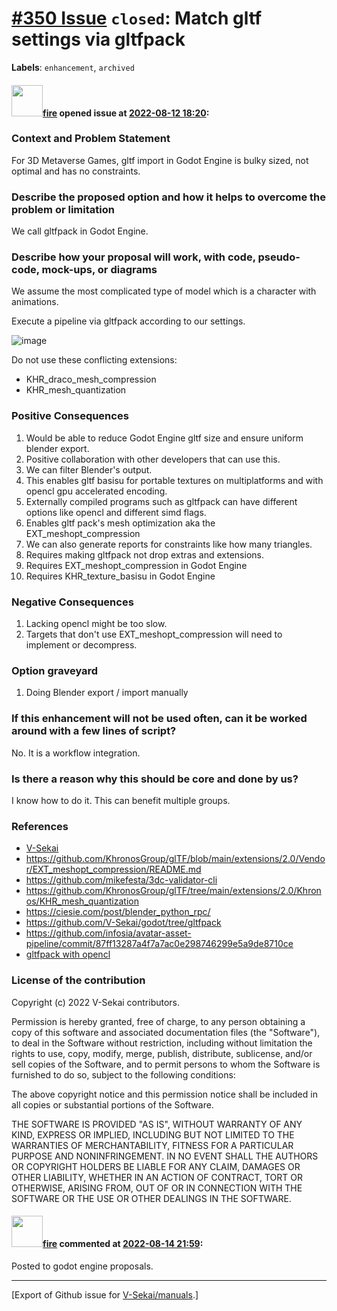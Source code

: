 # [\#350 Issue](https://github.com/V-Sekai/manuals/issues/350) `closed`: Match gltf settings via gltfpack
**Labels**: `enhancement`, `archived`


#### <img src="https://avatars.githubusercontent.com/u/32321?u=c2e06a3d2b49a467aa907e54aa259516440267cc&v=4" width="50">[fire](https://github.com/fire) opened issue at [2022-08-12 18:20](https://github.com/V-Sekai/manuals/issues/350):

### Context and Problem Statement

For 3D Metaverse Games, gltf import in Godot Engine is bulky sized, not optimal and has no constraints.

### Describe the proposed option and how it helps to overcome the problem or limitation

We call gltfpack in Godot Engine.


### Describe how your proposal will work, with code, pseudo-code, mock-ups, or diagrams

We assume the most complicated type of model which is a character with animations.

Execute a pipeline via gltfpack according to our settings.

![image](https://user-images.githubusercontent.com/32321/184555337-4db402e2-0b01-4609-8407-a3356e4f4d3c.png)

Do not use these conflicting extensions:

* KHR_draco_mesh_compression
* KHR_mesh_quantization

### Positive Consequences

1. Would be able to reduce Godot Engine gltf size and ensure uniform blender export.
1. Positive collaboration with other developers that can use this.
1. We can filter Blender's output.
2. This enables gltf basisu for portable textures on multiplatforms and with opencl gpu accelerated encoding.
3. Externally compiled programs such as gltfpack can have different options like opencl and different simd flags.
1. Enables gltf pack's mesh optimization aka the EXT_meshopt_compression 
1. We can also generate reports for constraints like how many triangles.
2. Requires making gltfpack not drop extras and extensions.
1. Requires EXT_meshopt_compression in Godot Engine
1. Requires KHR_texture_basisu in Godot Engine

### Negative Consequences

1. Lacking opencl might be too slow.
4. Targets that don't use EXT_meshopt_compression will need to implement or decompress.

### Option graveyard

1. Doing Blender export / import manually

### If this enhancement will not be used often, can it be worked around with a few lines of script?

No. It is a workflow integration.

### Is there a reason why this should be core and done by us?

I know how to do it. This can benefit multiple groups.

### References

- [V-Sekai](https://v-sekai.org/)
- https://github.com/KhronosGroup/glTF/blob/main/extensions/2.0/Vendor/EXT_meshopt_compression/README.md
- https://github.com/mikefesta/3dc-validator-cli
- https://github.com/KhronosGroup/glTF/tree/main/extensions/2.0/Khronos/KHR_mesh_quantization
- https://ciesie.com/post/blender_python_rpc/
- https://github.com/V-Sekai/godot/tree/gltfpack
- https://github.com/infosia/avatar-asset-pipeline/commit/87ff13287a4f7a7ac0e298746299e5a9de8710ce
- [gltfpack with opencl](https://gist.github.com/fire/d6c3add6179cff994cb73625a1d29d8e)

### License of the contribution

Copyright (c) 2022 V-Sekai contributors.

Permission is hereby granted, free of charge, to any person obtaining a copy of this software and associated documentation files (the "Software"), to deal in the Software without restriction, including without limitation the rights to use, copy, modify, merge, publish, distribute, sublicense, and/or sell copies of the Software, and to permit persons to whom the Software is furnished to do so, subject to the following conditions:

The above copyright notice and this permission notice shall be included in all copies or substantial portions of the Software.

THE SOFTWARE IS PROVIDED "AS IS", WITHOUT WARRANTY OF ANY KIND, EXPRESS OR IMPLIED, INCLUDING BUT NOT LIMITED TO THE WARRANTIES OF MERCHANTABILITY, FITNESS FOR A PARTICULAR PURPOSE AND NONINFRINGEMENT. IN NO EVENT SHALL THE AUTHORS OR COPYRIGHT HOLDERS BE LIABLE FOR ANY CLAIM, DAMAGES OR OTHER LIABILITY, WHETHER IN AN ACTION OF CONTRACT, TORT OR OTHERWISE, ARISING FROM, OUT OF OR IN CONNECTION WITH THE SOFTWARE OR THE USE OR OTHER DEALINGS IN THE SOFTWARE.


#### <img src="https://avatars.githubusercontent.com/u/32321?u=c2e06a3d2b49a467aa907e54aa259516440267cc&v=4" width="50">[fire](https://github.com/fire) commented at [2022-08-14 21:59](https://github.com/V-Sekai/manuals/issues/350#issuecomment-1214456397):

Posted to godot engine proposals.


-------------------------------------------------------------------------------



[Export of Github issue for [V-Sekai/manuals](https://github.com/V-Sekai/manuals).]
